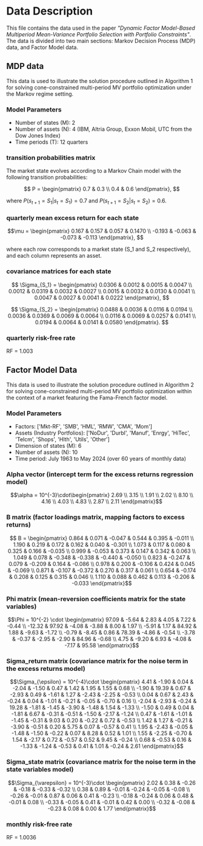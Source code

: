 # Data Description

This file contains the data used in the paper *"Dynamic Factor Model-Based Multiperiod Mean-Variance Portfolio Selection with Portfolio Constraints"*. The data is divided into two main sections: Markov Decision Process (MDP) data, and Factor Model data.

## MDP data 
This data is used to illustrate the solution procedure outlined in Algorithm 1 for solving cone-constrained multi-period MV portfolio optimization under the Markov regime setting.

### Model Parameters
- Number of states (M): 2
- Number of assets (N): 4 (IBM, Altria Group, Exxon Mobil, UTC from the Dow Jones Index)
- Time periods (T): 12 quarters

### transition probabilities matrix
The market state evolves according to a Markov Chain model with the following transition probabilities:

$$
P = 
\begin{pmatrix}
0.7 & 0.3 \\
0.4 & 0.6
\end{pmatrix},
$$

where $P(s_{t+1} = S_1 | s_t = S_1) = 0.7$ and $P(s_{t+1} = S_2 | s_t = S_2) = 0.6$.

### quarterly mean excess return for each state
$$\mu = 
\begin{pmatrix}
0.167 & 0.157 & 0.057 & 0.1470 \\
-0.193 & -0.063 & -0.073 & -0.113
\end{pmatrix},
$$

where each row corresponds to a market state (S_1 and S_2 respectively), and each column represents an asset.

### covariance matrices for each state 
$$
\Sigma_{S_1} = \begin{pmatrix}
0.0306 & 0.0012 & 0.0015 & 0.0047 \\
0.0012 & 0.0319 & 0.0032 & 0.0027 \\
0.0015 & 0.0032 & 0.0130 & 0.0041 \\
0.0047 & 0.0027 & 0.0041 & 0.0222
\end{pmatrix},
$$

$$
\Sigma_{S_2} = \begin{pmatrix}
0.0488 & 0.0036 & 0.0116 & 0.0194 \\
0.0036 & 0.0369 & 0.0069 & 0.0064 \\
0.0116 & 0.0069 & 0.0257 & 0.0141 \\
0.0194 & 0.0064 & 0.0141 & 0.0580
\end{pmatrix}.
$$

### quarterly risk-free rate
RF = 1.003


## Factor Model Data
This data is used to illustrate the solution procedure outlined in Algorithm 2 for solving cone-constrained multi-period MV portfolio optimization within the context of a market featuring the Fama-French factor model.

### Model Parameters

- Factors: ['Mkt-RF', 'SMB', 'HML', 'RMW', 'CMA', 'Mom']
- Assets (Industry Portfolios): ['NoDur', 'Durbl', 'Manuf', 'Enrgy', 'HiTec', 'Telcm', 'Shops', 'Hlth', 'Utils', 'Other']
- Dimension of states (M): 6
- Number of assets (N): 10
- Time period: July 1963 to May 2024 (over 60 years of monthly data)

### Alpha vector (intercept term for the excess returns regression model)
$$\alpha = 10^{-3}\cdot\begin{pmatrix}
2.69 \\
3.15 \\
1.91 \\
2.02 \\
8.10 \\
4.16 \\
4.03 \\
4.83 \\
2.87 \\
2.11
\end{pmatrix}$$

### B matrix (factor loadings matrix, mapping factors to excess returns)
$$ B = \begin{pmatrix}
0.864 & 0.071 & -0.047 & 0.544 & 0.395 & -0.011 \\
1.190 & 0.219 & 0.172 & 0.162 & 0.040 & -0.301 \\
1.073 & 0.117 & 0.080 & 0.325 & 0.166 & -0.035 \\
0.999 & -0.053 & 0.373 & 0.147 & 0.342 & 0.063 \\
1.049 & 0.078 & -0.348 & -0.338 & -0.440 & -0.050 \\
0.823 & -0.247 & 0.079 & -0.209 & 0.164 & -0.086 \\
0.978 & 0.200 & -0.106 & 0.424 & 0.045 & -0.069 \\
0.871 & -0.107 & -0.372 & 0.270 & 0.317 & 0.061 \\
0.654 & -0.174 & 0.208 & 0.125 & 0.315 & 0.046 \\
1.110 & 0.088 & 0.462 & 0.113 & -0.206 & -0.033
\end{pmatrix}$$

### Phi matrix (mean-reversion coefficients matrix for the state variables)
$$\Phi = 10^{-2} \cdot \begin{pmatrix}
97.09 & -5.64 & 2.83 & 4.05 & 7.22 & -0.44 \\
-12.32 & 97.92 & -4.08 & -3.88 & 8.00 & 1.97 \\
-5.91 & 1.17 & 84.92 & 1.88 & -9.63 & -1.72 \\
-0.79 & -8.45 & 0.86 & 78.39 & -4.86 & -0.54 \\
-3.78 & -0.37 & -2.95 & -2.90 & 84.96 & -0.68 \\
4.75 & -9.20 & 6.93 & -4.08 & -7.17 & 95.58
\end{pmatrix}$$

### Sigma_return matrix (covariance matrix for the noise term in the excess returns model)
$$\Sigma_{\epsilon} =  10^{-4}\cdot \begin{pmatrix}
4.41 & -1.90 & 0.04 & -2.04 & -1.50 & 0.47 & 1.42 & 1.95 & 1.55 & 0.68 \\
-1.90 & 19.39 & 0.67 & -2.93 & 0.49 & -1.61 & 1.27 & -2.43 & -2.25 & -0.53 \\
0.04 & 0.67 & 2.43 & -0.24 & 0.04 & -1.01 & -0.21 & -0.05 & -0.70 & 0.16 \\
-2.04 & -2.93 & -0.24 & 19.28 & -1.81 & -1.45 & -3.90 & -1.48 & 1.54 & -1.33 \\
-1.50 & 0.49 & 0.04 & -1.81 & 6.67 & -0.31 & -0.51 & -1.50 & -2.17 & -1.24 \\
0.47 & -1.61 & -1.01 & -1.45 & -0.31 & 9.03 & 0.20 & -0.22 & 0.72 & -0.53 \\
1.42 & 1.27 & -0.21 & -3.90 & -0.51 & 0.20 & 5.75 & 0.07 & -0.57 & 0.41 \\
1.95 & -2.43 & -0.05 & -1.48 & -1.50 & -0.22 & 0.07 & 8.28 & 0.52 & 1.01 \\
1.55 & -2.25 & -0.70 & 1.54 & -2.17 & 0.72 & -0.57 & 0.52 & 9.45 & -0.24 \\
0.68 & -0.53 & 0.16 & -1.33 & -1.24 & -0.53 & 0.41 & 1.01 & -0.24 & 2.61
\end{pmatrix}$$

### Sigma_state matrix (covariance matrix for the noise term in the state variables model)
$$\Sigma_{\varepsilon} =  10^{-3}\cdot \begin{pmatrix}
2.02 & 0.38 & -0.26 & -0.18 & -0.33 & -0.32 \\
0.38 & 0.89 & -0.01 & -0.24 & -0.05 & -0.08 \\
-0.26 & -0.01 & 0.87 & 0.06 & 0.41 & -0.23 \\
-0.18 & -0.24 & 0.06 & 0.48 & -0.01 & 0.08 \\
-0.33 & -0.05 & 0.41 & -0.01 & 0.42 & 0.00 \\
-0.32 & -0.08 & -0.23 & 0.08 & 0.00 & 1.77
\end{pmatrix}$$

### monthly risk-free rate
RF = 1.0036
